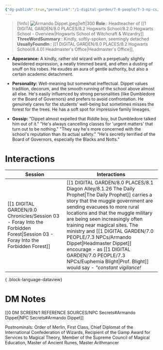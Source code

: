 ```yaml
---
{"dg-publish":true,"permalink":"/1-digital-garden/7-0-people/7-3-np-cs/armando-dippet/","tags":["#person","hogwarts","hogwarts-faculty","professor","slytherin"]}
---
```


>[!info] 
>![Armando Dippet.jpeg|left|300](/img/user/1%20DIGITAL%20GARDEN/7.0%20PEOPLE/7.3%20NPCs/Headshots/Armando%20Dippet.jpeg)
>**Role**:: Headteacher of [[1 DIGITAL GARDEN/8.0 PLACES/8.2 Hogwarts School/8.2.0 Hogwarts School - Overview\|Hogwarts School of Witchcraft & Wizardry]]
>**ThreeWordSummary**:: Kindly, softly-spoken, seemingly detached
>**UsuallyFoundIn**:: [[1 DIGITAL GARDEN/8.0 PLACES/8.2 Hogwarts School/8.4.01 Headmaster's Office\|Headmaster's Office]], 

- **Appearance:** A kindly, rather old wizard with a perpetually slightly bewildered expression, a neatly trimmed beard, and often a dusting of snuff on his robes. He exudes an aura of gentle authority, but also a certain academic detachment.
    
- **Personality:** Well-meaning but somewhat ineffectual. Dippet values tradition, decorum, and the smooth running of the school above almost all else. He's easily influenced by strong personalities (like Dumbledore or the Board of Governors) and prefers to avoid confrontation. He genuinely cares for the students' well-being but sometimes misses the forest for the trees. He has a soft spot for impressive family lineages.
    
- **Gossip:** "Dippet almost expelled that Riddle boy, but Dumbledore talked him out of it." "He's always cancelling classes for 'urgent matters' that turn out to be nothing." "They say he's more concerned with the school's reputation than its actual safety." "He's secretly terrified of the Board of Governors, especially the Blacks and Notts."

# Interactions

| Session                                                                                                                           | Interactions                                                                                                                                                                                                                                                                                                                                                                   |
| --------------------------------------------------------------------------------------------------------------------------------- | ------------------------------------------------------------------------------------------------------------------------------------------------------------------------------------------------------------------------------------------------------------------------------------------------------------------------------------------------------------------------------ |
| [[1 DIGITAL GARDEN/9.0 Chronicles/Session 03 - Foray Into the Forbidden Forest\|Session 03 - Foray Into the Forbidden Forest]] | [[1 DIGITAL GARDEN/8.0 PLACES/8.1 Diagon Alley/8.1.26 The Daily Prophet\|The Daily Prophet]] carries a story that the muggle government are sending evacuees to more rural locations and that the muggle military are being seen increasingly often training near magical sites. The ministry and [[1 DIGITAL GARDEN/7.0 PEOPLE/7.3 NPCs/Armando Dippet\|Headmaster Dippet]] encourage - as [[1 DIGITAL GARDEN/7.0 PEOPLE/7.3 NPCs/Euphemia Blight\|Prof. Blight]] would say - _"constant vigilance!_ |

{ .block-language-dataview}


# DM Notes

[[0 DM SCREEN/1 REFERENCE SOURCES/NPC Secrets#Armando Dippet\|NPC Secrets#Armando Dippet]]

Postnominals: Order of Merlin, First Class, Chief Diplomat of the International Confederation of Wizards, Recipient of the Gamp Award for Services to Magical Theory, Member of the Supreme Council of Magical Education, Master of Ancient Runes, Master Arithmancer